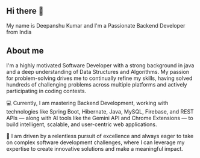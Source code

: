 ## Hi there 👋

My name is Deepanshu Kumar and I'm a Passionate Backend Developer from India

## About me

I'm a highly motivated Software Developer with a strong background in java and a deep understanding of Data Structures and Algorithms. My passion for problem-solving drives me to continually refine my skills, having solved hundreds of challenging problems across multiple platforms and actively participating in coding contests.

💻 Currently, I am mastering Backend Development, working with technologies like Spring Boot, Hibernate, Java, MySQL, Firebase, and REST APIs — along with AI tools like the Gemini API and Chrome Extensions — to build intelligent, scalable, and user-centric web applications.

🎯 I am driven by a relentless pursuit of excellence and always eager to take on complex software development challenges, where I can leverage my expertise to create innovative solutions and make a meaningful impact.
